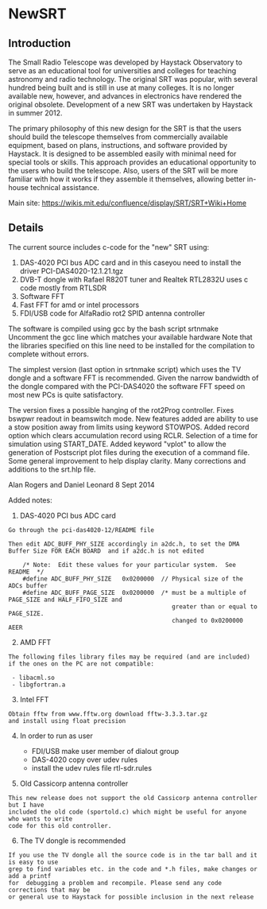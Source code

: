 NewSRT
======


Introduction
------------

The Small Radio Telescope was developed by Haystack Observatory to serve as an educational
tool for universities and colleges for teaching astronomy and radio technology. The
original SRT was popular, with several hundred being built and is still in use at many
colleges. It is no longer available new, however, and advances in electronics have
rendered the original obsolete. Development of a new SRT was undertaken by Haystack in 
summer 2012.

The primary philosophy of this new design for the SRT is that the users should build the
telescope themselves from commercially available equipment, based on plans, instructions,
and software provided by Haystack. It is designed to be assembled easily with minimal need
for special tools or skills. This approach provides an educational opportunity to the
users who build the telescope. Also, users of the SRT will be more familiar with how it
works if they assemble it themselves, allowing better in-house technical assistance.

Main site: https://wikis.mit.edu/confluence/display/SRT/SRT+Wiki+Home


Details
-------


The current source includes c-code for the "new" SRT using:

   1. DAS-4020 PCI bus ADC card and in this caseyou need to install the
      driver PCI-DAS4020-12.1.21.tgz
   2. DVB-T dongle with Rafael R820T tuner and Realtek RTL2832U uses c code mostly
      from RTLSDR
   3. Software FFT
   4. Fast FFT for amd or intel processors
   5. FDI/USB code for AlfaRadio rot2 SPID antenna controller

The software is compiled using gcc by the bash script srtnmake
Uncomment the gcc line which matches your available hardware
Note that the libraries specified on this line need to be installed
for the compilation to complete without errors. 

The simplest version (last option in srtnmake script) which uses the TV dongle and
a software FFT is recommended. Given the narrow bandwidth of the dongle compared with
the PCI-DAS4020 the software FFT speed on most new PCs is quite satisfactory.  

The version fixes a possible hanging of the rot2Prog controller. Fixes bswpwr
readout in beamswitch mode. New features added are ability to use a stow position
away from limits using keyword STOWPOS. Added record option which clears accumulation 
record using RCLR. Selection of a time for simulation using
START_DATE. Added keyword "vplot" to allow the generation of Postscript plot files 
during the execution of a command file. Some general improvement to help display clarity.
Many corrections and additions to the srt.hlp file.

Alan Rogers and Daniel Leonard  8 Sept 2014

Added notes:

   1. DAS-4020 PCI bus ADC card

    Go through the pci-das4020-12/README file 

    Then edit ADC_BUFF_PHY_SIZE accordingly in a2dc.h, to set the DMA
    Buffer Size FOR EACH BOARD  and if a2dc.h is not edited
```
    /* Note:  Edit these values for your particular system.  See README  */
    #define ADC_BUFF_PHY_SIZE   0x0200000  // Physical size of the ADCs buffer
    #define ADC_BUFF_PAGE_SIZE  0x0200000  /* must be a multiple of PAGE_SIZE and HALF_FIFO_SIZE and 
                                              greater than or equal to PAGE_SIZE.
                                              changed to 0x0200000 AEER
```                                              
   2. AMD FFT

    The following files library files may be required (and are included)
    if the ones on the PC are not compatible:

     - libacml.so
     - libgfortran.a

   3. Intel FFT

    Obtain fftw from www.fftw.org download fftw-3.3.3.tar.gz
    and install using float precision

   4. In order to run as user 

      - FDI/USB make user member of dialout group
      - DAS-4020 copy over udev rules
      - install the udev rules file rtl-sdr.rules 
  
   5. Old Cassicorp antenna controller

    This new release does not support the old Cassicorp antenna controller but I have
    included the old code (sportold.c) which might be useful for anyone who wants to write
    code for this old controller.
 
   6. The TV dongle is recommended

    If you use the TV dongle all the source code is in the tar ball and it is easy to use
    grep to find variables etc. in the code and *.h files, make changes or add a printf
    for  debugging a problem and recompile. Please send any code corrections that may be
    or general use to Haystack for possible inclusion in the next release  
